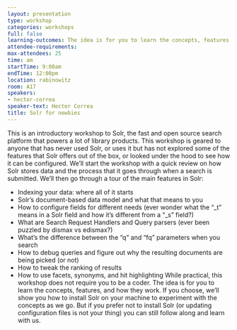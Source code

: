 ```yaml
---
layout: presentation
type: workshop
categories: workshops
full: false
learning-outcomes: The idea is for you to learn the concepts, features, and how they work [of Solr]. If you choose, we’ll show you how to install Solr on your machine to experiment with the concepts as we go. But if you prefer not to install Solr (or updating configuration files is not your thing) you can still follow along and learn with us.
attendee-requirements: 
max-attendees: 25
time: am
startTime: 9:00am
endTime: 12:00pm
location: rabinowitz
room: A17
speakers:
- hector-correa
speaker-text: Hector Correa
title: Solr for newbies
---
```

This is an introductory workshop to Solr, the fast and open source search platform that powers a lot of library products. This workshop is geared to anyone that has never used Solr, or uses it but has not explored some of the features that Solr offers out of the box, or looked under the hood to see how it can be configured.  We’ll start the workshop with a quick review on how Solr stores data and the process that it goes through when a search is submitted.  We’ll then go through a tour of the main features in Solr:
* Indexing your data: where all of it starts
* Solr’s document-based data model and what that means to you
* How to configure fields for different needs (ever wonder what the “_t” means in a Solr field and how it’s different from a “_s” field?)
* What are Search Request Handlers and Query parsers (ever been puzzled by dismax vs edismax?)
* What’s the difference between the “q” and “fq” parameters when you search
* How to debug queries and figure out why the resulting documents are being picked (or not)
* How to tweak the ranking of results
* How to use facets, synonyms, and hit highlighting  While practical, this workshop does not require you to be a coder. The idea is for you to learn the concepts, features, and how they work. If you choose, we’ll show you how to install Solr on your machine to experiment with the concepts as we go. But if you prefer not to install Solr (or updating configuration files is not your thing) you can still follow along and learn with us.

